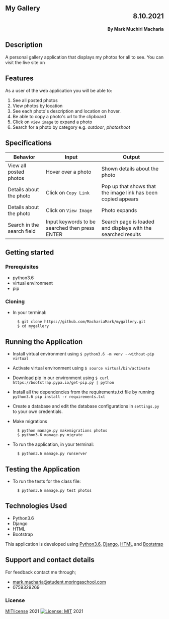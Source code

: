 ## My Gallery <div dir="rtl">8.10.2021</div>
#### <div dir="rtl">By **Mark Muchiri Macharia**</div>

## Description
A personal gallery application that displays my photos for all to see. You can visit the live site on 

## Features
As a user of the web application you will be able to:

1. See all posted photos
2. View photos by location
3. See each photo's description and location on hover.
4. Be able to copy a photo's url to the clipboard
5. Click on `view image` to expand a photo
6. Search for a photo by category e.g. _outdoor_, _photoshoot_

## Specifications
| Behavior            | Input                         | Output                        | 
| ------------------- | ----------------------------- | ----------------------------- |
| View all posted photos  | Hover over a photo | Shown details about the photo | 
Details about the photo | Click on `Copy Link` | Pop up that shows that the image link has been copied appears |
|  Details about the photo | Click on `View Image`  | Photo expands |
|  Search in the search field | Input keywords to be searched then press ENTER | Search page is loaded and displays with the searched results |


## Getting started
### Prerequisites
* python3.6
* virtual environment
* pip

### Cloning
* In your terminal:
        
        $ git clone https://github.com/MachariaMark/mygallery.git
        $ cd mygallery

## Running the Application
* Install virtual environment using `$ python3.6 -m venv --without-pip virtual`
* Activate virtual environment using `$ source virtual/bin/activate`
* Download pip in our environment using `$ curl https://bootstrap.pypa.io/get-pip.py | python`
* Install all the dependencies from the requirements.txt file by running `python3.6 pip install -r requirements.txt`
* Create a database and edit the database configurations in `settings.py` to your own credentials.
* Make migrations

        $ python manage.py makemigrations photos
        $ python3.6 manage.py migrate 

* To run the application, in your terminal:

        $ python3.6 manage.py runserver
        
## Testing the Application
* To run the tests for the class file:

        $ python3.6 manage.py test photos
        
## Technologies Used
* Python3.6
* Django
* HTML
* Bootstrap

This application is developed using [Python3.6](https://www.python.org/doc/), [Django](https://www.djangoproject.com/), [HTML](https://getbootstrap.com/) and [Bootstrap](https://getbootstrap.com/)

## Support and contact details
For feedback contact me through;
* mark.macharia@student.moringaschool.com
* 0759329269

### License
[MITlicense](LICENSE) 2021 
[![License: MIT](https://img.shields.io/badge/License-MIT-yellow.svg)](license/MIT) 2021